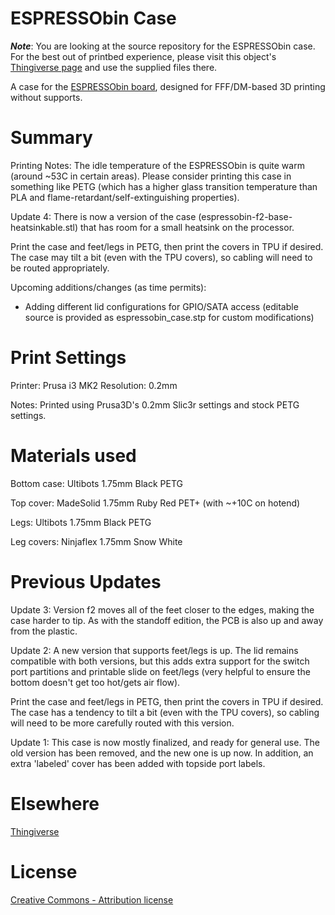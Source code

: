 # ESPRESSObin Case

***Note***: You are looking at the source repository for the ESPRESSObin case. For the best out of printbed experience, please visit this object's [Thingiverse page](https://www.thingiverse.com/thing:2408222) and use the supplied files there.

A case for the [ESPRESSObin board](https://www.amazon.com/ESPRESSObin-SBUD102-Single-Computer-Network/dp/B06Y3V2FBK
), designed for FFF/DM-based 3D printing without supports.

# Summary

Printing Notes: The idle temperature of the ESPRESSObin is quite warm (around ~53C in certain areas). Please consider printing this case in something like PETG (which has a higher glass transition temperature than PLA and flame-retardant/self-extinguishing properties).

Update 4: There is now a version of the case (espressobin-f2-base-heatsinkable.stl) that has room for a small heatsink on the processor.

Print the case and feet/legs in PETG, then print the covers in TPU if desired. The case may tilt a bit (even with the TPU covers), so cabling will need to be routed appropriately.

Upcoming additions/changes (as time permits):

* Adding different lid configurations for GPIO/SATA access (editable source is provided as espressobin_case.stp for custom modifications)

# Print Settings

Printer: Prusa i3 MK2
Resolution: 0.2mm

Notes:
Printed using Prusa3D's 0.2mm Slic3r settings and stock PETG settings.

# Materials used

Bottom case: Ultibots 1.75mm Black PETG

Top cover: MadeSolid 1.75mm Ruby Red PET+ (with ~+10C on hotend)

Legs: Ultibots 1.75mm Black PETG

Leg covers: Ninjaflex 1.75mm Snow White

# Previous Updates

Update 3: Version f2 moves all of the feet closer to the edges, making the case harder to  tip. As with the standoff edition, the PCB is also up and away from the plastic.

Update 2: A new version that supports feet/legs is up. The lid remains compatible with both versions, but this adds extra support for the switch port partitions and printable slide on feet/legs (very helpful to ensure the bottom doesn't get too hot/gets air flow).

Print the case and feet/legs in PETG, then print the covers in TPU if desired. The case has a tendency to tilt a bit (even with the TPU covers), so cabling will need to be more carefully routed with this version.

Update 1: This case is now mostly finalized, and ready for general use. The old version has been removed, and the new one is up now. In addition, an extra 'labeled' cover has been added with topside port labels.

# Elsewhere

[Thingiverse](https://www.thingiverse.com/thing:2408222)

# License

[Creative Commons - Attribution license](http://creativecommons.org/licenses/by/3.0/)
